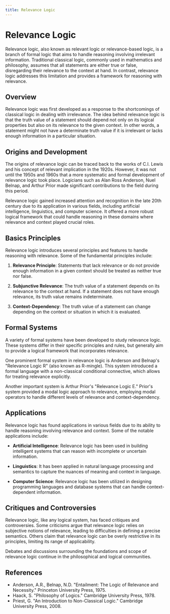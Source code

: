```yaml
---
title: Relevance Logic
---
```

# Relevance Logic

Relevance logic, also known as relevant logic or relevance-based logic, is a branch of formal logic that aims to handle reasoning involving irrelevant information. Traditional classical logic, commonly used in mathematics and philosophy, assumes that all statements are either true or false, disregarding their relevance to the context at hand. In contrast, relevance logic addresses this limitation and provides a framework for reasoning with relevance.

## Overview

Relevance logic was first developed as a response to the shortcomings of classical logic in dealing with irrelevance. The idea behind relevance logic is that the truth value of a statement should depend not only on its logical properties but also on its relevance to the given context. In other words, a statement might not have a determinate truth value if it is irrelevant or lacks enough information in a particular situation.

## Origins and Development

The origins of relevance logic can be traced back to the works of C.I. Lewis and his concept of relevant implication in the 1920s. However, it was not until the 1950s and 1960s that a more systematic and formal development of relevance logic took place. Logicians such as Alan Ross Anderson, Nuel Belnap, and Arthur Prior made significant contributions to the field during this period.

Relevance logic gained increased attention and recognition in the late 20th century due to its application in various fields, including artificial intelligence, linguistics, and computer science. It offered a more robust logical framework that could handle reasoning in these domains where relevance and context played crucial roles.

## Basics Principles

Relevance logic introduces several principles and features to handle reasoning with relevance. Some of the fundamental principles include:

1. **Relevance Principle**: Statements that lack relevance or do not provide enough information in a given context should be treated as neither true nor false.
   
2. **Subjunctive Relevance**: The truth value of a statement depends on its relevance to the context at hand. If a statement does not have enough relevance, its truth value remains indeterminate.
   
3. **Context-Dependency**: The truth value of a statement can change depending on the context or situation in which it is evaluated.

## Formal Systems

A variety of formal systems have been developed to study relevance logic. These systems differ in their specific principles and rules, but generally aim to provide a logical framework that incorporates relevance.

One prominent formal system in relevance logic is Anderson and Belnap's "Relevance Logic R" (also known as R-mingle). This system introduced a formal language with a non-classical conditional connective, which allows for treating relevance explicitly.

Another important system is Arthur Prior's "Relevance Logic E." Prior's system provided a modal logic approach to relevance, employing modal operators to handle different levels of relevance and context-dependency.

## Applications

Relevance logic has found applications in various fields due to its ability to handle reasoning involving relevance and context. Some of the notable applications include:

- **Artificial Intelligence**: Relevance logic has been used in building intelligent systems that can reason with incomplete or uncertain information.

- **Linguistics**: It has been applied in natural language processing and semantics to capture the nuances of meaning and context in language.

- **Computer Science**: Relevance logic has been utilized in designing programming languages and database systems that can handle context-dependent information.

## Critiques and Controversies

Relevance logic, like any logical system, has faced critiques and controversies. Some criticisms argue that relevance logic relies on subjective notions of relevance, leading to difficulties in defining a precise semantics. Others claim that relevance logic can be overly restrictive in its principles, limiting its range of applicability.

Debates and discussions surrounding the foundations and scope of relevance logic continue in the philosophical and logical communities.

## References

- Anderson, A.R., Belnap, N.D. "Entailment: The Logic of Relevance and Necessity." Princeton University Press, 1975.
- Haack, S. "Philosophy of Logics." Cambridge University Press, 1978.
- Priest, G. "An Introduction to Non-Classical Logic." Cambridge University Press, 2008.